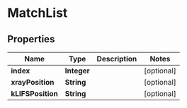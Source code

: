 
# MatchList

## Properties
Name | Type | Description | Notes
------------ | ------------- | ------------- | -------------
**index** | **Integer** |  |  [optional]
**xrayPosition** | **String** |  |  [optional]
**kLIFSPosition** | **String** |  |  [optional]



